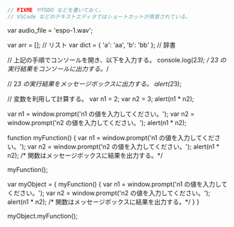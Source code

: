 ```js
// FIXME やTODO などを書いておく。
// VSCode などのテキストエディタではショートカットが用意されている。
```

var audio_file = 'espo-1.wav';

var arr = []; // リスト
var dict = { 'a': 'aa', 'b': 'bb' }; // 辞書

// 上記の手順でコンソールを開き、以下を入力する。
console.log(2*3); /* 2*3 の実行結果をコンソールに出力する。*/

// 2*3 の実行結果をメッセージボックスに出力する。
alert(2*3);

// 変数を利用して計算する。
var n1 = 2;
var n2 = 3;
alert(n1 * n2);

var n1 = window.prompt('n1 の値を入力してください。');
var n2 = window.prompt('n2 の値を入力してください。');
alert(n1 * n2);

function myFunction() {
var n1 = window.prompt('n1 の値を入力してください。');
var n2 = window.prompt('n2 の値を入力してください。');
alert(n1 * n2); /* 関数はメッセージボックスに結果を出力する。*/

myFunction();

var myObject = {
myFunction() {
var n1 = window.prompt('n1 の値を入力してください。');
var n2 = window.prompt('n2 の値を入力してください。');
alert(n1 * n2); /* 関数はメッセージボックスに結果を出力する。*/
}
}

myObject.myFunction();
